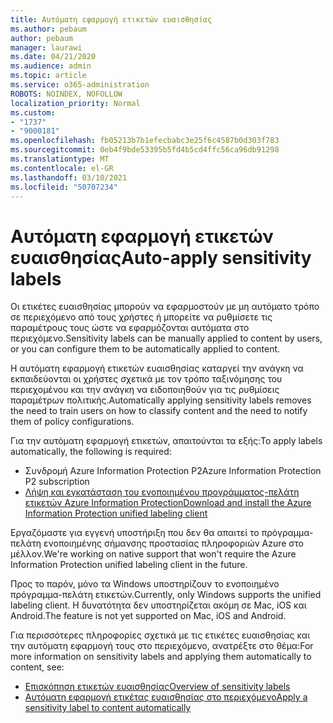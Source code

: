 ```yaml
---
title: Αυτόματη εφαρμογή ετικετών ευαισθησίας
ms.author: pebaum
author: pebaum
manager: laurawi
ms.date: 04/21/2020
ms.audience: admin
ms.topic: article
ms.service: o365-administration
ROBOTS: NOINDEX, NOFOLLOW
localization_priority: Normal
ms.custom:
- "1737"
- "9000181"
ms.openlocfilehash: fb05213b7b1efecbabc3e25f6c4587b0d303f783
ms.sourcegitcommit: 0eb4f9bde53395b5fd4b5cd4ffc56ca96db91298
ms.translationtype: MT
ms.contentlocale: el-GR
ms.lasthandoff: 03/10/2021
ms.locfileid: "50707234"
---
```

# <a name="auto-apply-sensitivity-labels"></a><span data-ttu-id="277ec-102">Αυτόματη εφαρμογή ετικετών ευαισθησίας</span><span class="sxs-lookup"><span data-stu-id="277ec-102">Auto-apply sensitivity labels</span></span>

<span data-ttu-id="277ec-103">Οι ετικέτες ευαισθησίας μπορούν να εφαρμοστούν με μη αυτόματο τρόπο σε περιεχόμενο από τους χρήστες ή μπορείτε να ρυθμίσετε τις παραμέτρους τους ώστε να εφαρμόζονται αυτόματα στο περιεχόμενο.</span><span class="sxs-lookup"><span data-stu-id="277ec-103">Sensitivity labels can be manually applied to content by users, or you can configure them to be automatically applied to content.</span></span>

<span data-ttu-id="277ec-104">Η αυτόματη εφαρμογή ετικετών ευαισθησίας καταργεί την ανάγκη να εκπαιδεύονται οι χρήστες σχετικά με τον τρόπο ταξινόμησης του περιεχομένου και την ανάγκη να ειδοποιηθούν για τις ρυθμίσεις παραμέτρων πολιτικής.</span><span class="sxs-lookup"><span data-stu-id="277ec-104">Automatically applying sensitivity labels removes the need to train users on how to classify content and the need to notify them of policy configurations.</span></span>

<span data-ttu-id="277ec-105">Για την αυτόματη εφαρμογή ετικετών, απαιτούνται τα εξής:</span><span class="sxs-lookup"><span data-stu-id="277ec-105">To apply labels automatically, the following is required:</span></span>

- <span data-ttu-id="277ec-106">Συνδρομή Azure Information Protection P2</span><span class="sxs-lookup"><span data-stu-id="277ec-106">Azure Information Protection P2 subscription</span></span>
- [<span data-ttu-id="277ec-107">Λήψη και εγκατάσταση του ενοποιημένου προγράμματος-πελάτη ετικετών Azure Information Protection</span><span class="sxs-lookup"><span data-stu-id="277ec-107">Download and install the Azure Information Protection unified labeling client</span></span>](https://docs.microsoft.com/azure/information-protection/rms-client/install-unifiedlabelingclient-app)

<span data-ttu-id="277ec-108">Εργαζόμαστε για εγγενή υποστήριξη που δεν θα απαιτεί το πρόγραμμα-πελάτη ενοποιημένης σήμανσης προστασίας πληροφοριών Azure στο μέλλον.</span><span class="sxs-lookup"><span data-stu-id="277ec-108">We're working on native support that won't require the Azure Information Protection unified labeling client in the future.</span></span>

<span data-ttu-id="277ec-109">Προς το παρόν, μόνο τα Windows υποστηρίζουν το ενοποιημένο πρόγραμμα-πελάτη ετικετών.</span><span class="sxs-lookup"><span data-stu-id="277ec-109">Currently, only Windows supports the unified labeling client.</span></span>  <span data-ttu-id="277ec-110">Η δυνατότητα δεν υποστηρίζεται ακόμη σε Mac, iOS και Android.</span><span class="sxs-lookup"><span data-stu-id="277ec-110">The feature is not yet supported on Mac, iOS and Android.</span></span>

<span data-ttu-id="277ec-111">Για περισσότερες πληροφορίες σχετικά με τις ετικέτες ευαισθησίας και την αυτόματη εφαρμογή τους στο περιεχόμενο, ανατρέξτε στο θέμα:</span><span class="sxs-lookup"><span data-stu-id="277ec-111">For more information on sensitivity labels and applying them automatically to content,  see:</span></span>

- [<span data-ttu-id="277ec-112">Επισκόπηση ετικετών ευαισθησίας</span><span class="sxs-lookup"><span data-stu-id="277ec-112">Overview of sensitivity labels</span></span>](https://docs.microsoft.com/microsoft-365/compliance/sensitivity-labels)
- [<span data-ttu-id="277ec-113">Αυτόματη εφαρμογή ετικέτας ευαισθησίας στο περιεχόμενο</span><span class="sxs-lookup"><span data-stu-id="277ec-113">Apply a sensitivity label to content automatically</span></span>](https://docs.microsoft.com/microsoft-365/compliance/apply-sensitivity-label-automatically)